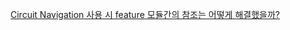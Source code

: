 [Circuit Navigation 사용 시 feature 모듈간의 참조는 어떻게 해결했을까?](https://velog.io/@syoon513/Circuit-Navigation-%EC%82%AC%EC%9A%A9-%EC%8B%9C-feature-%EB%AA%A8%EB%93%88%EA%B0%84-%EC%88%9C%ED%99%98-%EC%B0%B8%EC%A1%B0%EB%8A%94-%EC%96%B4%EB%96%BB%EA%B2%8C-%ED%95%B4%EA%B2%B0%ED%96%88%EC%9D%84%EA%B9%8C)
